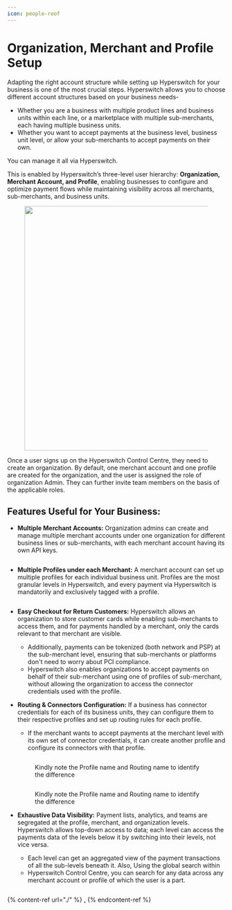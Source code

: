 ```yaml
---
icon: people-roof
---
```


# Organization, Merchant and Profile Setup

Adapting the right account structure while setting up Hyperswitch for your business is one of the most crucial steps. Hyperswitch allows you to choose different account structures based on your business needs-

* Whether you are a business with multiple product lines and business units within each line, or a marketplace with multiple sub-merchants, each having multiple business units.
* Whether you want to accept payments at the business level, business unit level, or allow your sub-merchants to accept payments on their own.

You can manage it all via Hyperswitch.

This is enabled by Hyperswitch’s three-level user hierarchy: **Organization, Merchant Account, and Profile**, enabling businesses to configure and optimize payment flows while maintaining visibility across all merchants, sub-merchants, and business units.

<figure><img src="../../../.gitbook/assets/Screenshot 2024-10-21 at 5.59.19 PM.png" alt="" width="563"><figcaption></figcaption></figure>

Once a user signs up on the Hyperswitch Control Centre, they need to create an organization. By default, one merchant account and one profile are created for the organization, and the user is assigned the role of organization Admin. They can further invite team members on the basis of the applicable roles.

## Features Useful for Your Business:

*   **Multiple Merchant Accounts:** Organization admins can create and manage multiple merchant accounts under one organization for different business lines or sub-merchants, with each merchant account having its own API keys.

    <figure><img src="https://lh7-rt.googleusercontent.com/docsz/AD_4nXfkpJiCObIbDBPVtIEGznJLWwbGChBFpdKt3HR3MhNEArehioKVZi5AXTAsPyxqba-Xo3FNQ2ySdc3XoU7sk6khd51MGJILUqwmpT1anTTnfxrem9zfj1XZ4j0A3IVEbbX6pQWsjNDcTwSx8A3YlAztohQ?key=KjIGF7_A-nGwRp3B4LA6NQ" alt=""><figcaption></figcaption></figure>
*   **Multiple Profiles under each Merchant:** A merchant account can set up multiple profiles for each individual business unit. Profiles are the most granular levels in Hyperswitch, and every payment via Hyperswitch is mandatorily and exclusively tagged with a profile.

    <figure><img src="https://lh7-rt.googleusercontent.com/docsz/AD_4nXf-aR3KdLup56nCK71gZeOJMZ4o4AqE1lcN4iZ0C1MyqmstN2Hns4C_nudITry6ic4hA36P8qquQmCdK98z8Mxd7PQysxYhtfFFcRBkY3w_Pq0e2lttOMq4iLNGK-veOfvxccjGeupzEoV_H5rDb4CkismV?key=KjIGF7_A-nGwRp3B4LA6NQ" alt=""><figcaption></figcaption></figure>
* **Easy Checkout for Return Customers:** Hyperswitch allows an organization to store customer cards while enabling sub-merchants to access them, and for payments handled by a merchant, only the cards relevant to that merchant are visible.&#x20;
  * Additionally, payments can be tokenized (both network and PSP) at the sub-merchant level, ensuring that sub-merchants or platforms don't need to worry about PCI compliance.
  * Hyperswitch also enables organizations to accept payments on behalf of their sub-merchant using one of profiles of sub-merchant, without allowing the organization to access the connector credentials used with the profile.
*   **Routing & Connectors Configuration:** If a business has connector credentials for each of its business units, they can configure them to  their respective profiles and set up routing rules for each profile.&#x20;

    * If the merchant wants to accept payments at the merchant level with its own set of connector credentials, it can create another profile and configure its connectors with that profile.

    <figure><img src="https://lh7-rt.googleusercontent.com/docsz/AD_4nXcivUqB263o28dMqZCfxKiWkNnJUJOnbIi9Ri4L3qhOXwf6BF3wXnVwNCIISlqXM4Kwx363sB09zrDKJEYMJ8T6CsV-d2kvvc7WAxLulChyGxYtduwgra4H7MttVWjHV6iI8YhhB8E0hf69HiRGV9lZ2wTw?key=KjIGF7_A-nGwRp3B4LA6NQ" alt=""><figcaption><p>Kindly note the Profile name and Routing name to identify the difference</p></figcaption></figure>

    <figure><img src="https://lh7-rt.googleusercontent.com/docsz/AD_4nXeNBK4CDEvBeUV-Bo6lRKHzVCDKFSHnPWW-NaXjifjXFww3ADzbILjX-YoCGpErEL8UpgJA0Rq4ID0hAgf1WT3asLnlXG8Cse9paisbmUa63vnT8QxPq-wVD-qs8e5vVi1OW1WqYKPKalJ5HeJ6RPQh4bg?key=KjIGF7_A-nGwRp3B4LA6NQ" alt=""><figcaption><p>Kindly note the Profile name and Routing name to identify the difference</p></figcaption></figure>
*   **Exhaustive Data Visibility:** Payment lists, analytics, and teams are segregated at the profile, merchant, and organization levels. Hyperswitch allows top-down access to data; each level can access the payments data of the levels below it by switching into their levels, not vice versa.&#x20;

    * Each level can get an aggregated view of the payment transactions of all the sub-levels beneath it. Also, Using the global search within
    * Hyperswitch Control Centre, you can search for any data across any merchant account or profile of which the user is a part.&#x20;

    <figure><img src="https://lh7-rt.googleusercontent.com/docsz/AD_4nXdQ2NY5E8lHbH2_QvXzepO-6TissIdWWhV9pZRNPZeMKh2GgynWaNKWtbJnJNRYppn_buAMYqqfMkz9VvupvfkFVee_cbS5oY6Z0Mbx0Vvgri6Jw7T-shuBQouJ4BKY2o_nPvKG159LdfPhAOEfb2My0ekN?key=KjIGF7_A-nGwRp3B4LA6NQ" alt=""><figcaption></figcaption></figure>

{% content-ref url="./" %}
[.](./)
{% endcontent-ref %}
